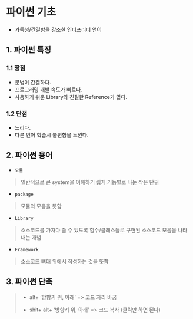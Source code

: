 # 파이썬 기초

- 가독성/간결함을 강조한 인터프리터 언어



## 1. 파이썬 특징

### 1.1 장점

- 문법이 간결하다.
- 프로그래밍 개발 속도가 빠르다.
- 사용하기 쉬운 Library와 친절한 Reference가 많다.



### 1.2 단점

- 느리다.
- 다른 언어 학습시 불편함을 느낀다.



## 2. 파이썬 용어

- `모듈`

> 일반적으로 큰 system을 이해하기 쉽게 기능별로 나눈 작은 단위



- `package`

> 모듈의 모음을 뜻함



- `Library`

> 소스코드를 가져다 쓸 수 있도록 함수/클래스들로 구현된 소스코드 모음을 나타내는 개념



- `Framework`

> 소스코드 뼈대 위에서 작성하는 것을 뜻함



## 3. 파이썬 단축

> -  alt+ ‘방향키 위, 아래’ => 코드 자리 바꿈
>
> - shit+ alt+ ‘방향키 위, 아래’ => 코드 복사 (클릭만 하면 된다)








